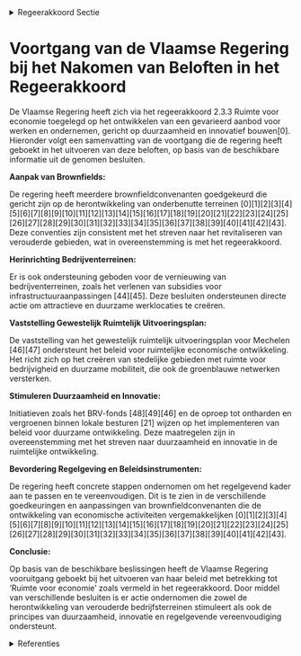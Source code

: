 

<details>
        <summary>Regeerakkoord Sectie </summary>
        <p>2.3.3 Ruimte voor economie Vanuit de principes van BRV zorgen we voor voldoende gevarieerd aanbod om te werken en te ondernemen. We brengen de noden en toekomstige ruimte-vraag van ondernemingen in kaart en ontwikkelen een concept dat competitief en toonaangevend is op wereldschaal. We hebben daarbij aandacht voor duurzaamheid, zuinig ruimtegebruik en innovatief bouwen. PMV en LRM nemen hierin een trekkende en faciliterende rol op. We brengen het aanbod verder in kaart en gebruiken deze digitale inventaris om enerzijds beleidsbeslissingen m.b.t. ruimtelijke invulling te ondersteunen en anderzijds snel en doelgericht locaties voor specifieke ondernemingen te zoeken. Via brownfieldconvenanten creëren we nieuwe mogelijkheden na sanering, onder andere voor ondernemingen. Vanuit de principes van het BRV streven we verdichting en multifunctionaliteit gecombineerd met groenblauwe dooradering overal na. Het huidige governance model, met de geïntegreerde en interdepartementale aanpak en afstemming, zetten we verder en trekken we door naar andere complexe projecten, en waar moge-lijk naar blackfieldconvenanten. Binnen onze regelgeving wordt het regelluw zijn een voortdurend streven. We creëren ook regel-luwe zones waarin geëxperimenteerd kan worden met verdichting, verhoging, verdieping, … om tot 4 Bij “fygitale” ondernemingsvormen worden fysieke kleinhandel-en andere ondernemersactiviteiten aangevuld met een online koopplatform en een distributiecomponent die de goederen op een centrale plaats en/of aan huis levert. nieuwe kwaliteitsvolle en duurzame bedrijfs-ruimten en werklocaties te komen. Bestaande bedrijventerreinen worden in de eerste plaats voorbehouden voor ondernemingen. Andere functies (wonen, retail, landbouw, …) kunnen enkel indien ze een ondersteunende meerwaarde bieden voor de bedrijfsfunctie. Alleen op die manier kunnen we de doelstellingen van het BRV in de praktijk realiseren. We zorgen voor soepele instrumenten en soepele normering om ondernemingen snel en flexibel aan bedrijfsruimte te helpen, en stimuleren gemeenten om meer samen te werken rond voldoende ruimte om te ondernemen. Door voortdurend te leren uit concrete terreinrealisa-ties inzake verweving en verdichting voor bedrijfs-ruimten en werklocaties brengen we de regelluwe regelgeving ook permanent in de praktijk. </p>
        </details> 

# Voortgang van de Vlaamse Regering bij het Nakomen van Beloften in het Regeerakkoord

De Vlaamse Regering heeft zich via het regeerakkoord 2.3.3 Ruimte voor economie toegelegd op het ontwikkelen van een gevarieerd aanbod voor werken en ondernemen, gericht op duurzaamheid en innovatief bouwen\[0\]. Hieronder volgt een samenvatting van de voortgang die de regering heeft geboekt in het uitvoeren van deze beloften, op basis van de beschikbare informatie uit de genomen besluiten.

**Aanpak van Brownfields:**

De regering heeft meerdere brownfieldconvenanten goedgekeurd die gericht zijn op de herontwikkeling van onderbenutte terreinen \[0\]\[1\]\[2\]\[3\]\[4\]\[5\]\[6\]\[7\]\[8\]\[9\]\[10\]\[11\]\[12\]\[13\]\[14\]\[15\]\[16\]\[17\]\[18\]\[19\]\[20\]\[21\]\[22\]\[23\]\[24\]\[25\]\[26\]\[27\]\[28\]\[29\]\[30\]\[31\]\[32\]\[33\]\[34\]\[35\]\[36\]\[37\]\[38\]\[39\]\[40\]\[41\]\[42\]\[43\]. Deze conventies zijn consistent met het streven naar het revitaliseren van verouderde gebieden, wat in overeenstemming is met het regeerakkoord.

**Herinrichting Bedrijventerreinen:**

Er is ook ondersteuning geboden voor de vernieuwing van bedrijventerreinen, zoals het verlenen van subsidies voor infrastructuuraanpassingen \[44\]\[45\]. Deze besluiten ondersteunen directe actie om attractieve en duurzame werklocaties te creëren.

**Vaststelling Gewestelijk Ruimtelijk Uitvoeringsplan:**

De vaststelling van het gewestelijk ruimtelijk uitvoeringsplan voor Mechelen \[46\]\[47\] ondersteunt het beleid voor ruimtelijke economische ontwikkeling. Het richt zich op het creëren van stedelijke gebieden met ruimte voor bedrijvigheid en duurzame mobiliteit, die ook de groenblauwe netwerken versterken.

**Stimuleren Duurzaamheid en Innovatie:**

Initiatieven zoals het BRV-fonds \[48\]\[49\]\[46\] en de oproep tot ontharden en vergroenen binnen lokale besturen \[21\] wijzen op het implementeren van beleid voor duurzame ontwikkeling. Deze maatregelen zijn in overeenstemming met het streven naar duurzaamheid en innovatie in de ruimtelijke ontwikkeling.

**Bevordering Regelgeving en Beleidsinstrumenten:**

De regering heeft concrete stappen ondernomen om het regelgevend kader aan te passen en te vereenvoudigen. Dit is te zien in de verschillende goedkeuringen en aanpassingen van brownfieldconvenanten die de ontwikkeling van economische activiteiten vergemakkelijken \[0\]\[1\]\[2\]\[3\]\[4\]\[5\]\[6\]\[7\]\[8\]\[9\]\[10\]\[11\]\[12\]\[13\]\[14\]\[15\]\[16\]\[17\]\[18\]\[19\]\[20\]\[21\]\[22\]\[23\]\[24\]\[25\]\[26\]\[27\]\[28\]\[29\]\[30\]\[31\]\[32\]\[33\]\[34\]\[35\]\[36\]\[37\]\[38\]\[39\]\[40\]\[41\]\[42\]\[43\].

**Conclusie:**

Op basis van de beschikbare beslissingen heeft de Vlaamse Regering vooruitgang geboekt bij het uitvoeren van haar beleid met betrekking tot ‘Ruimte voor economie’ zoals vermeld in het regeerakkoord. Door middel van verschillende besluiten is er actie ondernomen die zowel de herontwikkeling van verouderde bedrijfsterreinen stimuleert als ook de principes van duurzaamheid, innovatie en regelgevende vereenvoudiging ondersteunt.

<details>
        <summary> Referenties</summary>
        **[\[0\]](https://beslissingenvlaamseregering.vlaanderen.be/?search=Implementatie%20van%20het%20decreet%20van%2030%20maart%202007%20betreffende%20de%20Brownfieldconvenanten&dateOption=select&startDate=2022-02-04T09%3A00%3A00Z&endDate=2022-02-04T09%3A00%3A00Z)** : **(2022-02-04)** Implementatie van het decreet van 30 maart 2007 betreffende de Brownfieldconvenanten 

**[\[1\]](https://beslissingenvlaamseregering.vlaanderen.be/?search=Implementatie%20van%20het%20decreet%20van%2030%20maart%202007%20betreffende%20de%20Brownfieldconvenanten&dateOption=select&startDate=2021-05-28T08%3A00%3A00Z&endDate=2021-05-28T08%3A00%3A00Z)** : **(2021-05-28)** Implementatie van het decreet van 30 maart 2007 betreffende de Brownfieldconvenanten 

**[\[2\]](https://beslissingenvlaamseregering.vlaanderen.be/?search=Principi%C3%ABle%20goedkeuring%20Brownfieldconvenant%20237.%20Hasselt%20%E2%80%93%20Slachthuissite%20Havenstraat&dateOption=select&startDate=2023-10-27T08%3A00%3A00Z&endDate=2023-10-27T08%3A00%3A00Z)** : **(2023-10-27)** Principiële goedkeuring Brownfieldconvenant 237. Hasselt – Slachthuissite Havenstraat 

**[\[3\]](https://beslissingenvlaamseregering.vlaanderen.be/?search=Principi%C3%ABle%20goedkeuring%20Brownfieldconvenant%20196.%20Denderleeuw%20-%20Wildebeek&dateOption=select&startDate=2021-02-05T09%3A00%3A00Z&endDate=2021-02-05T09%3A00%3A00Z)** : **(2021-02-05)** Principiële goedkeuring Brownfieldconvenant 196. Denderleeuw - Wildebeek 

**[\[4\]](https://beslissingenvlaamseregering.vlaanderen.be/?search=Principi%C3%ABle%20goedkeuring%20Brownfieldconvenant%20176.%20Rijmenam%20%E2%80%93%20Meurop%202020&dateOption=select&startDate=2019-11-08T09%3A00%3A00Z&endDate=2019-11-08T09%3A00%3A00Z)** : **(2019-11-08)** Principiële goedkeuring Brownfieldconvenant 176. Rijmenam – Meurop 2020 

**[\[5\]](https://beslissingenvlaamseregering.vlaanderen.be/?search=Principi%C3%ABle%20goedkeuring%20Brownfieldconvenant%20233.%20Zaventem%20%E2%80%93%20J.%20Trekkerstraat&dateOption=select&startDate=2022-12-16T09%3A00%3A00Z&endDate=2022-12-16T09%3A00%3A00Z)** : **(2022-12-16)** Principiële goedkeuring Brownfieldconvenant 233. Zaventem – J. Trekkerstraat 

**[\[6\]](https://beslissingenvlaamseregering.vlaanderen.be/?search=Principi%C3%ABle%20goedkeuring%20Brownfieldconvenant%20253.%20Wijnendale%20%E2%80%93%20site%20ex-Lammens&dateOption=select&startDate=2023-10-13T08%3A00%3A00Z&endDate=2023-10-13T08%3A00%3A00Z)** : **(2023-10-13)** Principiële goedkeuring Brownfieldconvenant 253. Wijnendale – site ex-Lammens 

**[\[7\]](https://beslissingenvlaamseregering.vlaanderen.be/?search=Principi%C3%ABle%20goedkeuring%20Brownfieldconvenant%20157.%20Zele%20%E2%80%93%20Lange%20Akker&dateOption=select&startDate=2021-01-15T09%3A00%3A00Z&endDate=2021-01-15T09%3A00%3A00Z)** : **(2021-01-15)** Principiële goedkeuring Brownfieldconvenant 157. Zele – Lange Akker 

**[\[8\]](https://beslissingenvlaamseregering.vlaanderen.be/?search=Principi%C3%ABle%20goedkeuring%20Brownfieldconvenant%2050.%20Gent%20%E2%80%93%20UCB%20site&dateOption=select&startDate=2022-09-23T08%3A00%3A00Z&endDate=2022-09-23T08%3A00%3A00Z)** : **(2022-09-23)** Principiële goedkeuring Brownfieldconvenant 50. Gent – UCB site 

**[\[9\]](https://beslissingenvlaamseregering.vlaanderen.be/?search=Principi%C3%ABle%20goedkeuring%20Brownfieldconvenant%20103.%20Balen%20-%20Zinkstraat&dateOption=select&startDate=2022-10-21T08%3A00%3A00Z&endDate=2022-10-21T08%3A00%3A00Z)** : **(2022-10-21)** Principiële goedkeuring Brownfieldconvenant 103. Balen - Zinkstraat 

**[\[10\]](https://beslissingenvlaamseregering.vlaanderen.be/?search=Principi%C3%ABle%20goedkeuring%20Brownfieldconvenant%20216.%20Leuven%20%E2%80%93%20Marie%20Thumas&dateOption=select&startDate=2021-07-16T06%3A00%3A00Z&endDate=2021-07-16T06%3A00%3A00Z)** : **(2021-07-16)** Principiële goedkeuring Brownfieldconvenant 216. Leuven – Marie Thumas 

**[\[11\]](https://beslissingenvlaamseregering.vlaanderen.be/?search=Principi%C3%ABle%20goedkeuring%20Brownfieldconvenant%20225.%20Ranst%20%E2%80%93%20Oostmalsesteenweg&dateOption=select&startDate=2023-01-27T09%3A00%3A00Z&endDate=2023-01-27T09%3A00%3A00Z)** : **(2023-01-27)** Principiële goedkeuring Brownfieldconvenant 225. Ranst – Oostmalsesteenweg 

**[\[12\]](https://beslissingenvlaamseregering.vlaanderen.be/?search=Principi%C3%ABle%20goedkeuring%20Brownfieldconvenant%20217.%20Zulte%20-%20Olympia&dateOption=select&startDate=2021-02-26T09%3A00%3A00Z&endDate=2021-02-26T09%3A00%3A00Z)** : **(2021-02-26)** Principiële goedkeuring Brownfieldconvenant 217. Zulte - Olympia 

**[\[13\]](https://beslissingenvlaamseregering.vlaanderen.be/?search=Principi%C3%ABle%20goedkeuring%20Brownfieldconvenant%20227.%20Zottegem%20%E2%80%93%20Grensstraat&dateOption=select&startDate=2021-12-10T09%3A00%3A00Z&endDate=2021-12-10T09%3A00%3A00Z)** : **(2021-12-10)** Principiële goedkeuring Brownfieldconvenant 227. Zottegem – Grensstraat 

**[\[14\]](https://beslissingenvlaamseregering.vlaanderen.be/?search=Principi%C3%ABle%20goedkeuring%20Brownfieldconvenant%20242.%20Gent%20%E2%80%93%20Rodenhuize-Noord&dateOption=select&startDate=2023-04-21T08%3A00%3A00Z&endDate=2023-04-21T08%3A00%3A00Z)** : **(2023-04-21)** Principiële goedkeuring Brownfieldconvenant 242. Gent – Rodenhuize-Noord 

**[\[15\]](https://beslissingenvlaamseregering.vlaanderen.be/?search=Principi%C3%ABle%20goedkeuring%20Brownfieldconvenant%20208.%20Gent%20%E2%80%93%20GE&dateOption=select&startDate=2021-07-16T06%3A00%3A00Z&endDate=2021-07-16T06%3A00%3A00Z)** : **(2021-07-16)** Principiële goedkeuring Brownfieldconvenant 208. Gent – GE 

**[\[16\]](https://beslissingenvlaamseregering.vlaanderen.be/?search=Brownfieldconvenant%20202.%20Drogenbos-%20Sint-Pieters-Leeuw%20-%20Catala&dateOption=select&startDate=2020-04-10T08%3A00%3A00Z&endDate=2020-04-10T08%3A00%3A00Z)** : **(2020-04-10)** Brownfieldconvenant 202. Drogenbos- Sint-Pieters-Leeuw - Catala 

**[\[17\]](https://beslissingenvlaamseregering.vlaanderen.be/?search=Implementatie%20van%20het%20decreet%20van%2030%20maart%202007%20betreffende%20de%20Brownfieldconvenanten&dateOption=select&startDate=2022-06-17T09%3A00%3A00Z&endDate=2022-06-17T09%3A00%3A00Z)** : **(2022-06-17)** Implementatie van het decreet van 30 maart 2007 betreffende de Brownfieldconvenanten 

**[\[18\]](https://beslissingenvlaamseregering.vlaanderen.be/?search=Implementatie%20van%20het%20decreet%20van%2030%20maart%202007%20betreffende%20de%20Brownfieldconvenanten&dateOption=select&startDate=2022-06-17T09%3A00%3A00Z&endDate=2022-06-17T09%3A00%3A00Z)** : **(2022-06-17)** Implementatie van het decreet van 30 maart 2007 betreffende de Brownfieldconvenanten 

**[\[19\]](https://beslissingenvlaamseregering.vlaanderen.be/?search=Implementatie%20van%20het%20decreet%20van%2030%20maart%202007%20betreffende%20de%20Brownfieldconvenanten&dateOption=select&startDate=2022-06-03T08%3A00%3A00Z&endDate=2022-06-03T08%3A00%3A00Z)** : **(2022-06-03)** Implementatie van het decreet van 30 maart 2007 betreffende de Brownfieldconvenanten 

**[\[20\]](https://beslissingenvlaamseregering.vlaanderen.be/?search=Principi%C3%ABle%20goedkeuring%20Brownfieldconvenant%20207.%20Nieuwpoort%20-%20Rechteroever&dateOption=select&startDate=2021-07-16T06%3A00%3A00Z&endDate=2021-07-16T06%3A00%3A00Z)** : **(2021-07-16)** Principiële goedkeuring Brownfieldconvenant 207. Nieuwpoort - Rechteroever 

**[\[21\]](https://beslissingenvlaamseregering.vlaanderen.be/?search=Plan%20Vlaamse%20Veerkracht%3A%20groenblauwe%20infrastructuur%20-%20ontharden%20en%20vergroenen%20binnen%20lokale%20besturen&dateOption=select&startDate=2022-10-28T08%3A00%3A00Z&endDate=2022-10-28T08%3A00%3A00Z)** : **(2022-10-28)** Plan Vlaamse Veerkracht: groenblauwe infrastructuur - ontharden en vergroenen binnen lokale besturen 

**[\[22\]](https://beslissingenvlaamseregering.vlaanderen.be/?search=Principi%C3%ABle%20goedkeuring%20Brownfieldconvenant%20229.%20Roeselare%20%E2%80%93%20AZ%20Delta&dateOption=select&startDate=2022-10-14T08%3A00%3A00Z&endDate=2022-10-14T08%3A00%3A00Z)** : **(2022-10-14)** Principiële goedkeuring Brownfieldconvenant 229. Roeselare – AZ Delta 

**[\[23\]](https://beslissingenvlaamseregering.vlaanderen.be/?search=Principi%C3%ABle%20goedkeuring%20Brownfieldconvenant%20170.%20Gent-Pantserschipstraat&dateOption=select&startDate=2021-01-29T09%3A00%3A00Z&endDate=2021-01-29T09%3A00%3A00Z)** : **(2021-01-29)** Principiële goedkeuring Brownfieldconvenant 170. Gent-Pantserschipstraat 

**[\[24\]](https://beslissingenvlaamseregering.vlaanderen.be/?search=Principi%C3%ABle%20goedkeuring%20Brownfieldconvenant%20218.%20Laarne%20-%20Microfibres&dateOption=select&startDate=2022-10-07T08%3A00%3A00Z&endDate=2022-10-07T08%3A00%3A00Z)** : **(2022-10-07)** Principiële goedkeuring Brownfieldconvenant 218. Laarne - Microfibres 

**[\[25\]](https://beslissingenvlaamseregering.vlaanderen.be/?search=Principi%C3%ABle%20goedkeuring%20Brownfieldconvenant%20214.%20Hooglede%20-%20Diksmuidesteenweg-Ieperstraat&dateOption=select&startDate=2023-04-21T08%3A00%3A00Z&endDate=2023-04-21T08%3A00%3A00Z)** : **(2023-04-21)** Principiële goedkeuring Brownfieldconvenant 214. Hooglede - Diksmuidesteenweg-Ieperstraat 

**[\[26\]](https://beslissingenvlaamseregering.vlaanderen.be/?search=Principi%C3%ABle%20goedkeuring%20Brownfieldconvenant%20204.%20Grimbergen%20%E2%80%93%20Cokerie%20Grimbergen&dateOption=select&startDate=2021-06-04T08%3A00%3A00Z&endDate=2021-06-04T08%3A00%3A00Z)** : **(2021-06-04)** Principiële goedkeuring Brownfieldconvenant 204. Grimbergen – Cokerie Grimbergen 

**[\[27\]](https://beslissingenvlaamseregering.vlaanderen.be/?search=Plan%20Vlaamse%20Veerkracht%3A%20dossier%20157&dateOption=select&startDate=2021-05-21T08%3A00%3A00Z&endDate=2021-05-21T08%3A00%3A00Z)** : **(2021-05-21)** Plan Vlaamse Veerkracht: dossier 157 

**[\[28\]](https://beslissingenvlaamseregering.vlaanderen.be/?search=Principi%C3%ABle%20goedkeuring%20Brownfieldconvenant%20151.%20Beersel%20-%20Manchestersite&dateOption=select&startDate=2020-09-25T08%3A00%3A00Z&endDate=2020-09-25T08%3A00%3A00Z)** : **(2020-09-25)** Principiële goedkeuring Brownfieldconvenant 151. Beersel - Manchestersite 

**[\[29\]](https://beslissingenvlaamseregering.vlaanderen.be/?search=Principi%C3%ABle%20goedkeuring%20Brownfieldconvenant%20246.%20Huldenberg%20-%20Florivalstraat&dateOption=select&startDate=2023-06-02T08%3A00%3A00Z&endDate=2023-06-02T08%3A00%3A00Z)** : **(2023-06-02)** Principiële goedkeuring Brownfieldconvenant 246. Huldenberg - Florivalstraat 

**[\[30\]](https://beslissingenvlaamseregering.vlaanderen.be/?search=Plan%20Vlaamse%20Veerkracht%3A%20investeren%20in%20handelskernversterking%20via%20projectoproepen&dateOption=select&startDate=2021-03-12T09%3A00%3A00Z&endDate=2021-03-12T09%3A00%3A00Z)** : **(2021-03-12)** Plan Vlaamse Veerkracht: investeren in handelskernversterking via projectoproepen 

**[\[31\]](https://beslissingenvlaamseregering.vlaanderen.be/?search=Principi%C3%ABle%20goedkeuring%20brownfieldconvenant%20223.%20Moen%20-%20Verzetslaan%20&dateOption=select&startDate=2021-10-15T08%3A00%3A00Z&endDate=2021-10-15T08%3A00%3A00Z)** : **(2021-10-15)** Principiële goedkeuring brownfieldconvenant 223. Moen - Verzetslaan  

**[\[32\]](https://beslissingenvlaamseregering.vlaanderen.be/?search=Goedkeuring%20Addendum%202%20aan%20brownfieldconvenant%2058.%20Vilvoorde%20%26%20Machelen%20%E2%80%93%20Renaultsite&dateOption=select&startDate=2023-05-26T08%3A00%3A00Z&endDate=2023-05-26T08%3A00%3A00Z)** : **(2023-05-26)** Goedkeuring Addendum 2 aan brownfieldconvenant 58. Vilvoorde & Machelen – Renaultsite 

**[\[33\]](https://beslissingenvlaamseregering.vlaanderen.be/?search=Principi%C3%ABle%20goedkeuring%20Brownfieldconvenant%20183.%20Oudenaarde%20-%20Santens&dateOption=select&startDate=2023-03-24T09%3A00%3A00Z&endDate=2023-03-24T09%3A00%3A00Z)** : **(2023-03-24)** Principiële goedkeuring Brownfieldconvenant 183. Oudenaarde - Santens 

**[\[34\]](https://beslissingenvlaamseregering.vlaanderen.be/?search=Opstart%20ge%C3%AFntegreerde%20planprocessen%20voor%20een%20Gewestelijk%20Ruimtelijk%20Uitvoeringsplan%20voor%20de%20herinrichting%20van%20vier%20knooppunten%20van%20de%20R0%20oost%20op%20de%20Ring%20rond%20Brussel&dateOption=select&startDate=2021-10-08T08%3A00%3A00Z&endDate=2021-10-08T08%3A00%3A00Z)** : **(2021-10-08)** Opstart geïntegreerde planprocessen voor een Gewestelijk Ruimtelijk Uitvoeringsplan voor de herinrichting van vier knooppunten van de R0 oost op de Ring rond Brussel 

**[\[35\]](https://beslissingenvlaamseregering.vlaanderen.be/?search=Principi%C3%ABle%20goedkeuring%20Brownfieldconvenant%20134.%20Zwevegem%20-%20Sobelcard&dateOption=select&startDate=2021-01-15T09%3A00%3A00Z&endDate=2021-01-15T09%3A00%3A00Z)** : **(2021-01-15)** Principiële goedkeuring Brownfieldconvenant 134. Zwevegem - Sobelcard 

**[\[36\]](https://beslissingenvlaamseregering.vlaanderen.be/?search=Opstart%20ge%C3%AFntegreerd%20planningsproces%20gewestelijk%20ruimtelijk%20uitvoeringsplan%20%E2%80%98regionaalstedelijk%20gebied%20Mechelen%E2%80%99&dateOption=select&startDate=2020-07-17T08%3A00%3A00Z&endDate=2020-07-17T08%3A00%3A00Z)** : **(2020-07-17)** Opstart geïntegreerd planningsproces gewestelijk ruimtelijk uitvoeringsplan ‘regionaalstedelijk gebied Mechelen’ 

**[\[37\]](https://beslissingenvlaamseregering.vlaanderen.be/?search=Goedkeuring%20Addendum%204%20aan%20Brownfieldconvenant%2035.%20Machelen%20%E2%80%93%20Uplace&dateOption=select&startDate=2023-05-05T08%3A00%3A00Z&endDate=2023-05-05T08%3A00%3A00Z)** : **(2023-05-05)** Goedkeuring Addendum 4 aan Brownfieldconvenant 35. Machelen – Uplace 

**[\[38\]](https://beslissingenvlaamseregering.vlaanderen.be/?search=Principi%C3%ABle%20goedkeuring%20Brownfieldconvenant%20236.%20Mechelen%20%E2%80%93%20Het%20Zegel%20&dateOption=select&startDate=2022-07-15T08%3A00%3A00Z&endDate=2022-07-15T08%3A00%3A00Z)** : **(2022-07-15)** Principiële goedkeuring Brownfieldconvenant 236. Mechelen – Het Zegel  

**[\[39\]](https://beslissingenvlaamseregering.vlaanderen.be/?search=Definitieve%20goedkeuring%20Brownfieldconvenant%20136.%20Gullegem%20%E2%80%93%20IMHO&dateOption=select&startDate=2020-09-25T08%3A00%3A00Z&endDate=2020-09-25T08%3A00%3A00Z)** : **(2020-09-25)** Definitieve goedkeuring Brownfieldconvenant 136. Gullegem – IMHO 

**[\[40\]](https://beslissingenvlaamseregering.vlaanderen.be/?search=Goedkeuring%20addendum%202%20aan%20brownfieldconvenant%2080.%20Kortrijk%20%E2%80%93%20Blekerij%20%26%20Weide&dateOption=select&startDate=2022-11-18T09%3A00%3A00Z&endDate=2022-11-18T09%3A00%3A00Z)** : **(2022-11-18)** Goedkeuring addendum 2 aan brownfieldconvenant 80. Kortrijk – Blekerij & Weide 

**[\[41\]](https://beslissingenvlaamseregering.vlaanderen.be/?search=Principi%C3%ABle%20goedkeuring%20brownfieldconvenant%20156.%20Ternat%20-Donkerstraat&dateOption=select&startDate=2019-11-08T09%3A00%3A00Z&endDate=2019-11-08T09%3A00%3A00Z)** : **(2019-11-08)** Principiële goedkeuring brownfieldconvenant 156. Ternat -Donkerstraat 

**[\[42\]](https://beslissingenvlaamseregering.vlaanderen.be/?search=Voorlopige%20aanduiding%20watergevoelig%20openruimtegebied%20%E2%80%98Breeveld%E2%80%99%20in%20Brakel&dateOption=select&startDate=2023-11-23T16%3A00%3A00Z&endDate=2023-11-23T16%3A00%3A00Z)** : **(2023-11-23)** Voorlopige aanduiding watergevoelig openruimtegebied ‘Breeveld’ in Brakel 

**[\[43\]](https://beslissingenvlaamseregering.vlaanderen.be/?search=Principi%C3%ABle%20goedkeuring%20Brownfieldconvenant%20228.%20Eeklo%20%E2%80%93%20Textiles%20d%E2%80%99Eecloo&dateOption=select&startDate=2021-07-09T08%3A00%3A00Z&endDate=2021-07-09T08%3A00%3A00Z)** : **(2021-07-09)** Principiële goedkeuring Brownfieldconvenant 228. Eeklo – Textiles d’Eecloo 

**[\[44\]](https://beslissingenvlaamseregering.vlaanderen.be/?search=Plan%20Vlaamse%20Veerkracht%3A%20inhaalbeweging%20vernieuwing%20bedrijventerreinen&dateOption=select&startDate=2021-12-17T09%3A00%3A00Z&endDate=2021-12-17T09%3A00%3A00Z)** : **(2021-12-17)** Plan Vlaamse Veerkracht: inhaalbeweging vernieuwing bedrijventerreinen 

**[\[45\]](https://beslissingenvlaamseregering.vlaanderen.be/?search=Plan%20Vlaamse%20Veerkracht%3A%20inhaalbeweging%20vernieuwing%20bedrijventerreinen&dateOption=select&startDate=2022-12-09T09%3A00%3A00Z&endDate=2022-12-09T09%3A00%3A00Z)** : **(2022-12-09)** Plan Vlaamse Veerkracht: inhaalbeweging vernieuwing bedrijventerreinen 

**[\[46\]](https://beslissingenvlaamseregering.vlaanderen.be/?search=Vaststelling%20gewestelijk%20ruimtelijk%20uitvoeringsplan%20%E2%80%98Regionaalstedelijk%20gebied%20Mechelen%E2%80%99&dateOption=select&startDate=2022-11-10T07%3A00%3A00Z&endDate=2022-11-10T07%3A00%3A00Z)** : **(2022-11-10)** Vaststelling gewestelijk ruimtelijk uitvoeringsplan ‘Regionaalstedelijk gebied Mechelen’ 

**[\[47\]](https://beslissingenvlaamseregering.vlaanderen.be/?search=Vaststelling%20gewestelijk%20ruimtelijk%20uitvoeringsplan%20%E2%80%98Regionaalstedelijk%20gebied%20Mechelen%E2%80%99&dateOption=select&startDate=2022-12-23T09%3A00%3A00Z&endDate=2022-12-23T09%3A00%3A00Z)** : **(2022-12-23)** Vaststelling gewestelijk ruimtelijk uitvoeringsplan ‘Regionaalstedelijk gebied Mechelen’ 

**[\[48\]](https://beslissingenvlaamseregering.vlaanderen.be/?search=Beleidsplan%20Ruimte%20Vlaanderen%20%28BRV%29-fonds%3A%20aanpassing%20%28uitvoerings-%29besluiten&dateOption=select&startDate=2023-07-07T09%3A00%3A00Z&endDate=2023-07-07T09%3A00%3A00Z)** : **(2023-07-07)** Beleidsplan Ruimte Vlaanderen (BRV)-fonds: aanpassing (uitvoerings-)besluiten 

**[\[49\]](https://beslissingenvlaamseregering.vlaanderen.be/?search=Beleidsplan%20Ruimte%20Vlaanderen%20%28BRV%29-fonds%3A%20aanpassing%20%28uitvoerings-%29besluiten&dateOption=select&startDate=2023-06-23T08%3A00%3A00Z&endDate=2023-06-23T08%3A00%3A00Z)** : **(2023-06-23)** Beleidsplan Ruimte Vlaanderen (BRV)-fonds: aanpassing (uitvoerings-)besluiten 
        </details> 

